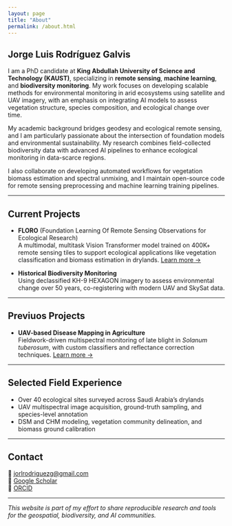 ```yaml
---
layout: page
title: "About"
permalink: /about.html
---
```


## Jorge Luis Rodríguez Galvis

I am a PhD candidate at **King Abdullah University of Science and Technology (KAUST)**, specializing in **remote sensing**, **machine learning**, and **biodiversity monitoring**. My work focuses on developing scalable methods for environmental monitoring in arid ecosystems using satellite and UAV imagery, with an emphasis on integrating AI models to assess vegetation structure, species composition, and ecological change over time.

My academic background bridges geodesy and ecological remote sensing, and I am particularly passionate about the intersection of foundation models and environmental sustainability. My research combines field-collected biodiversity data with advanced AI pipelines to enhance ecological monitoring in data-scarce regions.

I also collaborate on developing automated workflows for vegetation biomass estimation and spectral unmixing, and I maintain open-source code for remote sensing preprocessing and machine learning training pipelines.

---

## Current Projects

- **FLORO** (Foundation Learning Of Remote Sensing Observations for Ecological Research)  
  A multimodal, multitask Vision Transformer model trained on 400K+ remote sensing tiles to support ecological applications like vegetation classification and biomass estimation in drylands. [Learn more →](/floro/)

- **Historical Biodiversity Monitoring**  
  Using declassified KH-9 HEXAGON imagery to assess environmental change over 50 years, co-registering with modern UAV and SkySat data.

---

## Previuos Projects

- **UAV-based Disease Mapping in Agriculture**  
  Fieldwork-driven multispectral monitoring of late blight in *Solanum tuberosum*, with custom classifiers and reflectance correction techniques. [Learn more →](/Mapping_potato_late_blight_from_UAV-based_multispectral_imagery.html)

---

## Selected Field Experience

- Over 40 ecological sites surveyed across Saudi Arabia’s drylands  
- UAV multispectral image acquisition, ground-truth sampling, and species-level annotation  
- DSM and CHM modeling, vegetation community delineation, and biomass ground calibration  

---

## Contact

📧 [jorlrodriguezg@gmail.com](mailto:jorlrodriguezg@gmail.com)  
📘 [Google Scholar](https://scholar.google.com.co/citations?user=ILI0nZwAAAAJ&hl=en)  
🔗 [ORCID](https://orcid.org/0000-0002-9096-6591)  

---

_This website is part of my effort to share reproducible research and tools for the geospatial, biodiversity, and AI communities._